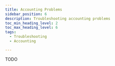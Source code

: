 ```yaml
---
title: Accounting Problems
sidebar_position: 6
description: Troubleshooting accounting problems
toc_min_heading_level: 2
toc_max_heading_level: 6
tags:
  - Troubleshooting
  - Accounting

---
```


TODO